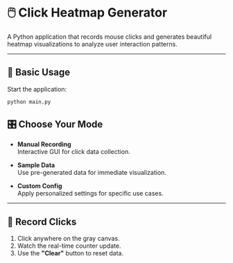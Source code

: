 # 🖱️ Click Heatmap Generator

A Python application that records mouse clicks and generates beautiful heatmap visualizations to analyze user interaction patterns.

---

## 🚀 Basic Usage

Start the application:

```bash
python main.py
```
## 🎛️ Choose Your Mode

- **Manual Recording**  
  Interactive GUI for click data collection.

- **Sample Data**  
  Use pre-generated data for immediate visualization.

- **Custom Config**  
  Apply personalized settings for specific use cases.

---

## 🔴 Record Clicks

1. Click anywhere on the gray canvas.
2. Watch the real-time counter update.
3. Use the **"Clear"** button to reset data.
